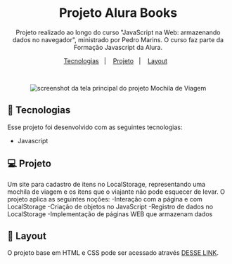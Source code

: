 <h1 align="center">Projeto Alura Books</h1>

<p align="center">
Projeto realizado ao longo do curso "JavaScript na Web: armazenando dados no navegador", ministrado por Pedro Marins. O curso faz parte da Formação Javascript da Alura.
</p>

<p align="center">
  <a href="#-tecnologias">Tecnologias</a>&nbsp;&nbsp;&nbsp;|&nbsp;&nbsp;&nbsp;
  <a href="#-projeto">Projeto</a>&nbsp;&nbsp;&nbsp;|&nbsp;&nbsp;&nbsp;
  <a href="#-layout">Layout</a>&nbsp;&nbsp;&nbsp;
</p>

<br>

<p align="center">
  <img src='https://user-images.githubusercontent.com/116316476/214115897-83d4e0c9-7b21-44e7-b607-ddb3b139b4ae.png' alt='screenshot da tela principal do projeto Mochila de Viagem'>
</p>

## 🚀 Tecnologias

Esse projeto foi desenvolvido com as seguintes tecnologias:

- Javascript

## 💻 Projeto

Um site para cadastro de itens no LocalStorage, representando uma mochila de viagem e os itens que o viajante não pode esquecer de levar. 
O projeto aplica as seguintes noções:
-Interação com a página e com LocalStorage
-Criação de objetos no JavaScript
-Registro de dados no LocalStorage
-Implementação de páginas WEB que armazenam dados

## 🔖 Layout

O projeto base em HTML e CSS pode ser acessado através [DESSE LINK](https://github.com/alura-cursos/mochila-de-viagem/archive/fd4059289a9aa21c767ee923817968460b666454.zip).


